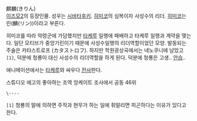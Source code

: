 麒麟(きりん)  
[이즈모2](%EC%9D%B4%EC%A6%88%EB%AA%A82.md)의 등장인물. 성우는 [시바타후키](%EC%95%84%EB%8B%A4%EC%B9%98%20%ED%86%A0%EB%AA%A8.md).
[히미코](%ED%9E%88%EB%AF%B8%EC%BD%94%28IZUMO2%29.md)의 심복이자 사성수의 리더.
[히미코](%ED%9E%88%EB%AF%B8%EC%BD%94%28IZUMO2%29.md)는 린(麟(リン))이라고 부른다.

히미코를 따라 악령군에 가담했지만
[타케루](%EC%95%BC%EA%B8%B0%20%ED%83%80%EC%BC%80%EB%A3%A8.md) 일행에 패배하고 타케루 일행과
계약을 맺는다. 일단 모티브가 중앙기린이기 때문에 사성수일행의 리더역할이었던 모양. 발동되는 주술은 카타스트로프 (カタストロフ). 하지만
학원광상곡에서는 네노쿠니에 남았고`[1]`, 덕분에 청룡이 대신 사성수의 리더역할을 하게 된다. 덕분에 청룡은 고생..
[안습](%EC%95%88%EC%8A%B5.md)..

애니메이션에서는 [타케루](%EC%95%BC%EA%B8%B0%20%ED%83%80%EC%BC%80%EB%A3%A8.md)와 싸우다
[전사](%EC%A0%84%EC%82%AC.md)한다.

스튜디오 에고의 좋아하는 조역 앙케이트 조사에서 공동 46위  

`\----`

`[1]` 청룡의 말에 의하면 주작과 현무가 하는 일에 휘말리면 피곤하다는 이유가 있다고 한다.

